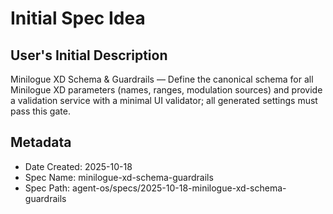 # Initial Spec Idea

## User's Initial Description
Minilogue XD Schema & Guardrails — Define the canonical schema for all Minilogue XD parameters (names, ranges, modulation sources) and provide a validation service with a minimal UI validator; all generated settings must pass this gate.

## Metadata
- Date Created: 2025-10-18
- Spec Name: minilogue-xd-schema-guardrails
- Spec Path: agent-os/specs/2025-10-18-minilogue-xd-schema-guardrails
